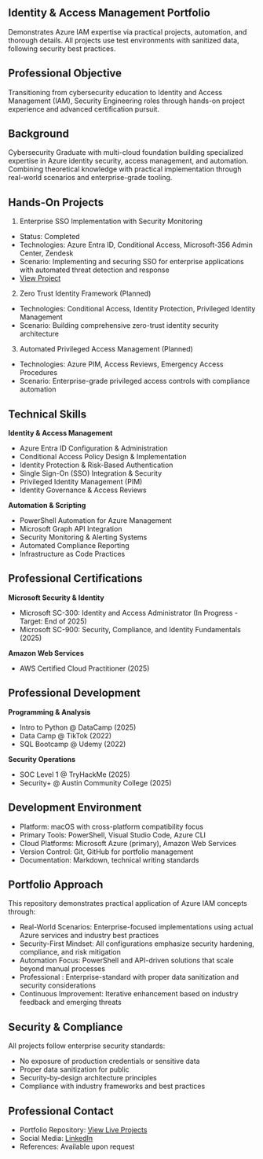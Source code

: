 ## Identity & Access Management Portfolio
Demonstrates Azure IAM expertise via practical projects, automation, and thorough details. All projects use test environments with sanitized data, following security best practices.

## Professional Objective
Transitioning from cybersecurity education to Identity and Access Management (IAM), Security Engineering roles through hands-on project experience and advanced certification pursuit.

## Background
Cybersecurity Graduate with multi-cloud foundation building specialized expertise in Azure identity security, access management, and automation. Combining theoretical knowledge with practical implementation through real-world scenarios and enterprise-grade tooling.

## Hands-On Projects
1. Enterprise SSO Implementation with Security Monitoring
- Status: Completed
- Technologies: Azure Entra ID, Conditional Access, Microsoft-356 Admin Center, Zendesk
- Scenario: Implementing and securing SSO for enterprise applications with automated threat detection and response
- [View Project](./Projects/01-enterprise-sso/)


2. Zero Trust Identity Framework (Planned)
- Technologies: Conditional Access, Identity Protection, Privileged Identity Management
- Scenario: Building comprehensive zero-trust identity security architecture
  

3. Automated Privileged Access Management (Planned)
- Technologies: Azure PIM, Access Reviews, Emergency Access Procedures
- Scenario: Enterprise-grade privileged access controls with compliance automation

## Technical Skills
**Identity & Access Management**
- Azure Entra ID Configuration & Administration
- Conditional Access Policy Design & Implementation
- Identity Protection & Risk-Based Authentication
- Single Sign-On (SSO) Integration & Security
- Privileged Identity Management (PIM)
- Identity Governance & Access Reviews

**Automation & Scripting**
- PowerShell Automation for Azure Management
- Microsoft Graph API Integration
- Security Monitoring & Alerting Systems
- Automated Compliance Reporting
- Infrastructure as Code Practices
  
## Professional Certifications
**Microsoft Security & Identity**
- Microsoft SC-300: Identity and Access Administrator (In Progress - Target: End of 2025)
- Microsoft SC-900: Security, Compliance, and Identity Fundamentals (2025)

**Amazon Web Services**
- AWS Certified Cloud Practitioner (2025)

## Professional Development
**Programming & Analysis**
- Intro to Python @ DataCamp (2025)
- Data Camp @ TikTok (2022)
- SQL Bootcamp @ Udemy (2022)
  
**Security Operations**
- SOC Level 1 @ TryHackMe (2025)
- Security+ @ Austin Community College (2025)

## Development Environment
- Platform: macOS with cross-platform compatibility focus
- Primary Tools: PowerShell, Visual Studio Code, Azure CLI
- Cloud Platforms: Microsoft Azure (primary), Amazon Web Services
- Version Control: Git, GitHub for portfolio management
- Documentation: Markdown, technical writing standards

## Portfolio Approach
This repository demonstrates practical application of Azure IAM concepts through:

- Real-World Scenarios: Enterprise-focused implementations using actual Azure services and industry best practices
- Security-First Mindset: All configurations emphasize security hardening, compliance, and risk mitigation
- Automation Focus: PowerShell and API-driven solutions that scale beyond manual processes
- Professional : Enterprise-standard  with proper data sanitization and security considerations
- Continuous Improvement: Iterative enhancement based on industry feedback and emerging threats

## Security & Compliance
All projects follow enterprise security standards:

- No exposure of production credentials or sensitive data
- Proper data sanitization for public 
- Security-by-design architecture principles
- Compliance with industry frameworks and best practices
  
## Professional Contact
- Portfolio Repository: [View Live Projects](https://github.com/cama17/azure-iam-portfolio)
- Social Media: [LinkedIn](https://www.linkedin.com/in/mcguinnesscraig/)
- References: Available upon request
  
